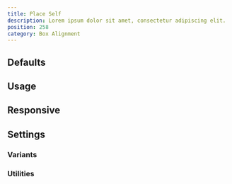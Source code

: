 ```yaml
---
title: Place Self
description: Lorem ipsum dolor sit amet, consectetur adipiscing elit.
position: 258
category: Box Alignment
---
```


## Defaults

<TableGenerateCommon 
  :rules="{
    'place-self-start': ['place-self: start;'],
    'place-self-center': ['place-self: center;'],
    'place-self-end': ['place-self: end;'],
    'place-self-auto': ['place-self: auto;'],
    'place-self-stretch': ['place-self: stretch;'],
}"></TableGenerateCommon>

## Usage

## Responsive

## Settings

### Variants

### Utilities
